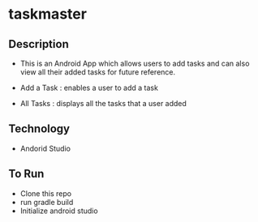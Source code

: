 # taskmaster

## Description
- This is an Android App which allows users to add tasks and can also view all their added tasks for future reference.

- Add a Task : enables a user to add a task
- All Tasks : displays all the tasks that a user added 

## Technology
- Andorid Studio

## To Run
- Clone this repo
- run gradle build
- Initialize android studio
